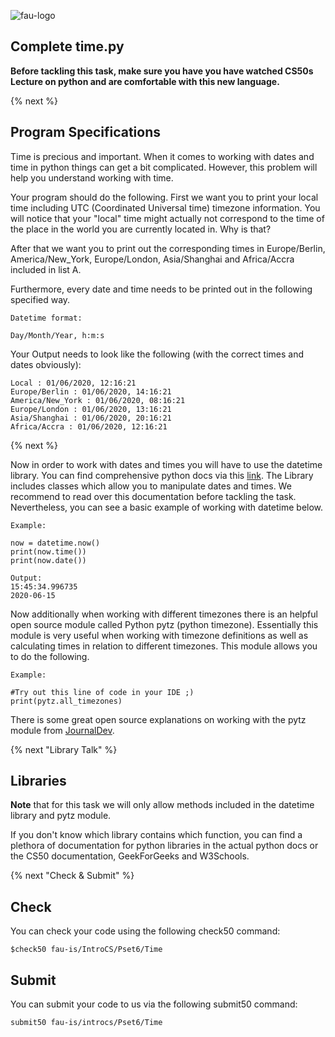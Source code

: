 ![fau-logo](https://www.fau.de/files/2016/02/fb-ww-logo-preview.jpg)

## Complete time.py

**Before tackling this task, make sure you have you have watched CS50s Lecture on python
and are comfortable with this new language.**

{% next %}

## Program Specifications

Time is precious and important. When it comes to working with dates and time in python things can get 
a bit complicated. However, this problem will help you understand working with time.

Your program should do the following. First we want you to print your local time including UTC 
(Coordinated Universal time) timezone information. You will notice that your "local" time might actually not correspond
to the time of the place in the world you are currently located in. Why is that?

After that we want you to print out the corresponding times in Europe/Berlin, 
America/New_York, Europe/London, Asia/Shanghai and Africa/Accra included in
list A.

Furthermore, every date and time needs to be printed out in the following specified way.
~~~
Datetime format:

Day/Month/Year, h:m:s
~~~

Your Output needs to look like the following (with the correct times and dates obviously):
~~~
Local : 01/06/2020, 12:16:21
Europe/Berlin : 01/06/2020, 14:16:21
America/New_York : 01/06/2020, 08:16:21
Europe/London : 01/06/2020, 13:16:21
Asia/Shanghai : 01/06/2020, 20:16:21
Africa/Accra : 01/06/2020, 12:16:21
~~~

{% next %}

Now in order to work with dates and times you will have to use the datetime library. You can find
comprehensive python docs via this [link](https://docs.python.org/3/library/datetime.html). The Library 
includes classes which allow you to manipulate dates and times. We recommend to read over this documentation
before tackling the task. Nevertheless, you can see a basic example of working with datetime below.
~~~
Example:

now = datetime.now()
print(now.time())
print(now.date())

Output:
15:45:34.996735
2020-06-15
~~~

Now additionally when working with different timezones there is an helpful open source module called
Python pytz (python timezone). Essentially this module is very useful when working with timezone definitions as
well as calculating times in relation to different timezones. This module allows you to do the following.

~~~
Example:

#Try out this line of code in your IDE ;)
print(pytz.all_timezones)
~~~

There is some great open source explanations on working with the pytz module from [JournalDev](https://www.journaldev.com/23370/python-pytz).

{% next "Library Talk" %}

## Libraries

**Note** that for this task we will only allow methods included in the datetime library and pytz module.

If you don't know which library contains which function, you can find a plethora of documentation for python libraries 
in the actual python docs or the CS50 documentation, GeekForGeeks and W3Schools.

{% next "Check & Submit" %}

## Check 

You can check your code using the following check50 command:

~~~
$check50 fau-is/IntroCS/Pset6/Time
~~~

## Submit

You can submit your code to us via the following submit50 command:

~~~
submit50 fau-is/introcs/Pset6/Time
~~~